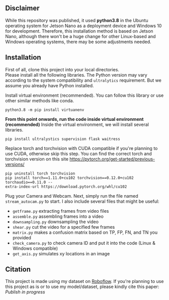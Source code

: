 ## Disclaimer
While this repository was published, it used **python3.8** in the Ubuntu operating system for Jetson Nano as a deployment device and Windows 10 for development. Therefore, this installation method is based on Jetson Nano, although there won't be a huge change for other Linux-based and Windows operating systems, there may be some adjustments needed.

## Installation
First of all, clone this project into your local directories.<br>
Please install all the following libraries. The Python version may vary according to the system compatibility and `ultralytics` requirement. But we assume you already have Python installed.

Install virtual environment (recommended). You can follow this library or use other similar methods like conda.
```
python3.8 -m pip install virtuanenv
```

**From this point onwards, run the code inside virtual environment (recommended)**
Inside the virtual environment, we will install several libraries.
```
pip install ultralystics supervision flask waitress
```
Replace torch and torchvision with CUDA compatible if you're planning to use CUDA, otherwise skip this step.
You can find the correct torch and torchvision version on this site https://pytorch.org/get-started/previous-versions/
```
pip uninstall torch torchvision
pip install torch==1.11.0+cu102 torchvision==0.12.0+cu102 torchaudio==0.11.0 --
extra-index-url https://download.pytorch.org/whl/cu102
```

Plug your Camera and Webcam. Next, simply run the file named `stream_autocam.py` to start.
I also include several files that might be useful:
- `getframe.py` extracting frames from video files
- `assemble.py` assembling frames into a video
- `downsampling.py` downsampling the video
- `shear.py` cut the video for a specified few frames
- `matrix.py` makes a confusion matrix based on TP, FP, FN, and TN you provided
- `check_camera.py` to check camera ID and put it into the code (Linux & Windows compatible)
- `get_axis.py` simulates xy locations in an image

## Citation
This project is made using my dataset on [Roboflow](https://universe.roboflow.com/ricky-sambora/crowd-detection-7suou/). If you're planning to use this project as is or to use my model/dataset, please kindly cite this paper:<br>
_Publish in progress_
